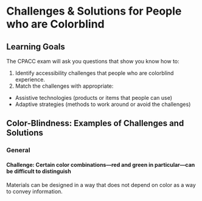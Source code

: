 # Challenges & Solutions for People who are Colorblind

## Learning Goals

The CPACC exam will ask you questions that show you know how to:

1. Identify accessibility challenges that people who are colorblind experience.
2. Match the challenges with appropriate:
  - Assistive technologies (products or items that people can use)
  - Adaptive strategies (methods to work around or avoid the challenges)

## Color-Blindness: Examples of Challenges and Solutions

### General

#### Challenge: Certain color combinations—red and green in particular—can be difficult to distinguish	

Materials can be designed in a way that does not depend on color as a way to convey information.